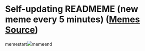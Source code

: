 # Self-updating READMEME (new meme every 5 minutes) ([Memes Source](https://bramses.notion.site/a49c1e962b7646879176ac3b327b6533?v=4d1eda54b170483cb03a40f257231764))

memestart![](https://www.notion.so/image/https%3A%2F%2Fs3-us-west-2.amazonaws.com%2Fsecure.notion-static.com%2F5549973e-63b1-44ca-aaa6-fe493d14e086%2FC665A8C9-55F8-44EB-895B-80F2F8BAA81F.jpeg?table=block&id=6d20f6e6-3e6a-41e0-a68b-c876178cbb1a&cache=v2)memeend

